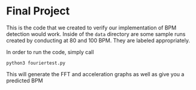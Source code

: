 # Final Project

This is the code that we created to verify our implementation of BPM 
detection would work. 
Inside of the `data` directory are some sample runs created by conducting at
80 and 100 BPM. They are labeled appropriately.

In order to run the code, simply call
```shell
python3 fouriertest.py
```
This will generate the FFT and acceleration graphs as well as give you a predicted BPM